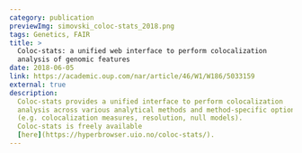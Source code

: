 ```yaml
---
category: publication
previewImg: simovski_coloc-stats_2018.png
tags: Genetics, FAIR
title: >
  Coloc-stats: a unified web interface to perform colocalization 
  analysis of genomic features
date: 2018-06-05
link: https://academic.oup.com/nar/article/46/W1/W186/5033159
external: true
description:
  Coloc-stats provides a unified interface to perform colocalization 
  analysis across various analytical methods and method-specific options 
  (e.g. colocalization measures, resolution, null models). 
  Coloc-stats is freely available 
  [here](https://hyperbrowser.uio.no/coloc-stats/).
---
```

